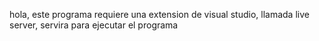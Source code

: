 hola, este programa requiere una extension de visual studio, llamada live server, servira para ejecutar el programa
